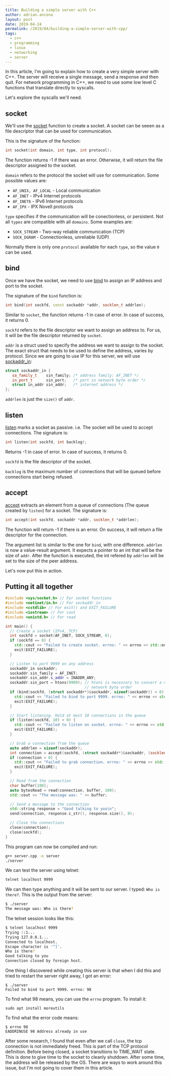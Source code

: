 ```yaml
---
title: Building a simple server with C++
author: adrian.ancona
layout: post
date: 2019-04-24
permalink: /2019/04/building-a-simple-server-with-cpp/
tags:
  - c++
  - programming
  - linux
  - networking
  - server
---
```


In this article, I'm going to explain how to create a very simple server with C++. The server will receive a single message, send a response and then quit. For network programming in C++, we need to use some low level C functions that translate directly to syscalls.

Let's explore the syscalls we'll need.

## socket

We'll use the [socket](http://man7.org/linux/man-pages/man2/socket.2.html) function to create a socket. A socket can be seeen as a file descriptor that can be used for communication.

This is the signature of the function:

```cpp
int socket(int domain, int type, int protocol);
```

<!--more-->

The function returns -1 if there was an error. Otherwise, it will return the file descriptor assigned to the socket.

`domain` refers to the protocol the socket will use for communication. Some possible values are:

- `AF_UNIX, AF_LOCAL` - Local communication
- `AF_INET` - IPv4 Internet protocols
- `AF_INET6` - IPv6 Internet protocols
- `AF_IPX` - IPX Novell protocols

`type` specifies if the communication will be conectionless, or persistent. Not all `types` are compatible with all `domains`. Some examples are:

- `SOCK_STREAM` - Two-way reliable communication (TCP)
- `SOCK_DGRAM` - Connectionless, unreliable (UDP)

Normally there is only one `protocol` available for each `type`, so the value `0` can be used.

## bind

Once we have the socket, we need to use [bind](http://man7.org/linux/man-pages/man2/bind.2.html) to assign an IP address and port to the socket.

The signature of the `bind` function is:

```cpp
int bind(int sockfd, const sockaddr *addr, socklen_t addrlen);
```

Similar to `socket`, the function returns -1 in case of error. In case of success, it returns 0.

`sockfd` refers to the file descriptor we want to assign an address to. For us, it will be the file descriptor returned by `socket`.

`addr` is a struct used to specify the address we want to assign to the socket. The exact struct that needs to be used to define the address, varies by protocol. Since we are going to use IP for this server, we will use [sockaddr_in](http://man7.org/linux/man-pages/man7/ip.7.html):

```cpp
struct sockaddr_in {
   sa_family_t    sin_family; /* address family: AF_INET */
   in_port_t      sin_port;   /* port in network byte order */
   struct in_addr sin_addr;   /* internet address */
};
```

`addrlen` is just the `size()` of `addr`.

## listen

[listen](http://man7.org/linux/man-pages/man2/listen.2.html) marks a socket as passive. i.e. The socket will be used to accept connections. The signature is:

```cpp
int listen(int sockfd, int backlog);
```

Returns -1 in case of error. In case of success, it returns 0.

`sockfd` is the file descriptor of the socket.

`backlog` is the maximum number of connections that will be queued before connections start being refused.

## accept

[accept](http://man7.org/linux/man-pages/man2/accept.2.html) extracts an element from a queue of connections (The queue created by `listen`) for a socket. The signature is:

```cpp
int accept(int sockfd, sockaddr *addr, socklen_t *addrlen);
```

The function will return -1 if there is an error. On success, it will return a file descriptor for the connection.

The argument list is similar to the one for `bind`, with one difference. `addrlen` is now a value-result argument. It expects a pointer to an int that will be the size of `addr`. After the function is executed, the int refered by `addrlen` will be set to the size of the peer address.

Let's now put this in action.

## Putting it all together

```cpp
#include <sys/socket.h> // For socket functions
#include <netinet/in.h> // For sockaddr_in
#include <cstdlib> // For exit() and EXIT_FAILURE
#include <iostream> // For cout
#include <unistd.h> // For read

int main() {
  // Create a socket (IPv4, TCP)
  int sockfd = socket(AF_INET, SOCK_STREAM, 0);
  if (sockfd == 0) {
    std::cout << "Failed to create socket. errno: " << errno << std::endl;
    exit(EXIT_FAILURE);
  }

  // Listen to port 9999 on any address
  sockaddr_in sockaddr;
  sockaddr.sin_family = AF_INET;
  sockaddr.sin_addr.s_addr = INADDR_ANY;
  sockaddr.sin_port = htons(9999); // htons is necessary to convert a number to
                                   // network byte order
  if (bind(sockfd, (struct sockaddr*)&sockaddr, sizeof(sockaddr)) < 0) {
    std::cout << "Failed to bind to port 9999. errno: " << errno << std::endl;
    exit(EXIT_FAILURE);
  }

  // Start listening. Hold at most 10 connections in the queue
  if (listen(sockfd, 10) < 0) {
    std::cout << "Failed to listen on socket. errno: " << errno << std::endl;
    exit(EXIT_FAILURE);
  }

  // Grab a connection from the queue
  auto addrlen = sizeof(sockaddr);
  int connection = accept(sockfd, (struct sockaddr*)&sockaddr, (socklen_t*)&addrlen);
  if (connection < 0) {
    std::cout << "Failed to grab connection. errno: " << errno << std::endl;
    exit(EXIT_FAILURE);
  }

  // Read from the connection
  char buffer[100];
  auto bytesRead = read(connection, buffer, 100);
  std::cout << "The message was: " << buffer;

  // Send a message to the connection
  std::string response = "Good talking to you\n";
  send(connection, response.c_str(), response.size(), 0);

  // Close the connections
  close(connection);
  close(sockfd);
}
```

This program can now be compiled and run:

```bash
g++ server.cpp -o server
./server
```

We can test the server using telnet:

```bash
telnet localhost 9999
```

We can then type anything and it will be sent to our server. I typed: `Who is there?`. This is the output from the server:

```bash
$ ./server
The message was: Who is there?
```

The telnet session looks like this:

```bash
$ telnet localhost 9999
Trying ::1...
Trying 127.0.0.1...
Connected to localhost.
Escape character is '^]'.
Who is there?
Good talking to you
Connection closed by foreign host.
```

One thing I discovered while creating this server is that when I did this and tried to restart the server right away, I got an error:

```
$ ./server
Failed to bind to port 9999. errno: 98
```

To find what 98 means, you can use the `errno` program. To install it:

```
sudo apt install moreutils
```

To find what the error code means:

```
$ errno 98
EADDRINUSE 98 Address already in use
```

After some research, I found that even after we call `close`, the tcp connection is not immediately freed. This is part of the TCP protocol definition. Before being closed, a socket transitions to TIME_WAIT state. This is done to give time to the socket to cleanly shutdown. After some time, the address will be released by the OS. There are ways to work around this issue, but I'm not going to cover them in this article.
